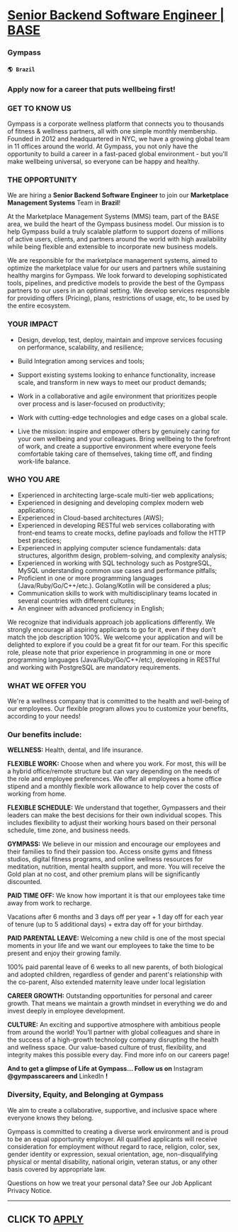 # [Senior Backend Software Engineer | BASE](https://www.remotewlb.com/apply/senior-backend-software-engineer-base-82364)  
### Gympass  
#### `🌎 Brazil`  

### Apply now for a career that puts wellbeing first!

### GET TO KNOW US

Gympass is a corporate wellness platform that connects you to thousands of fitness & wellness partners, all with one simple monthly membership. Founded in 2012 and headquartered in NYC, we have a growing global team in 11 offices around the world. At Gympass, you not only have the opportunity to build a career in a fast-paced global environment - but you'll make wellbeing universal, so everyone can be happy and healthy.

### **THE OPPORTUNITY**

We are hiring a **Senior Backend Software Engineer** to join our **Marketplace Management Systems** Team in **Brazil**!

At the Marketplace Management Systems (MMS) team, part of the BASE area, we build the heart of the Gympass business model. Our mission is to help Gympass build a truly scalable platform to support dozens of millions of active users, clients, and partners around the world with high availability while being flexible and extensible to incorporate new business models.

We are responsible for the marketplace management systems, aimed to optimize the marketplace value for our users and partners while sustaining healthy margins for Gympass. We look forward to developing sophisticated tools, pipelines, and predictive models to provide the best of the Gympass partners to our users in an optimal setting. We develop services responsible for providing offers (Pricing), plans, restrictions of usage, etc, to be used by the entire ecosystem.

###  **YOUR IMPACT**

  * Design, develop, test, deploy, maintain and improve services focusing on performance, scalability, and resilience;
  * Build Integration among services and tools;
  * Support existing systems looking to enhance functionality, increase scale, and transform in new ways to meet our product demands;
  * Work in a collaborative and agile environment that prioritizes people over process and is laser-focused on productivity;
  * Work with cutting-edge technologies and edge cases on a global scale.  

  * Live the mission: inspire and empower others by genuinely caring for your own wellbeing and your colleagues. Bring wellbeing to the forefront of work, and create a supportive environment where everyone feels comfortable taking care of themselves, taking time off, and finding work-life balance.

###  **WHO YOU ARE**

  * Experienced in architecting large-scale multi-tier web applications;
  * Experienced in designing and developing complex modern web applications;
  * Experienced in Cloud-based architectures (AWS);
  * Experienced in developing RESTful web services collaborating with front-end teams to create mocks, define payloads and follow the HTTP best practices;
  * Experienced in applying computer science fundamentals: data structures, algorithm design, problem-solving, and complexity analysis;
  * Experienced in working with SQL technology such as PostgreSQL, MySQL understanding common use cases and performance pitfalls;
  * Proficient in one or more programming languages (Java/Ruby/Go/C++/etc.). Golang/Kotlin will be considered a plus;
  * Communication skills to work with multidisciplinary teams located in several countries with different cultures;
  * An engineer with advanced proficiency in English;  

We recognize that individuals approach job applications differently. We strongly encourage all aspiring applicants to go for it, even if they don't match the job description 100%. We welcome your application and will be delighted to explore if you could be a great fit for our team. For this specific role, please note that prior experience in programming in one or more programming languages (Java/Ruby/Go/C++/etc), developing in RESTful and working with PostgreSQL are mandatory requirements.

### **WHAT WE OFFER YOU**

We're a wellness company that is committed to the health and well-being of our employees. Our flexible program allows you to customize your benefits, according to your needs!

### Our benefits include:

 **WELLNESS:** Health, dental, and life insurance.

 **FLEXIBLE WORK:** Choose when and where you work. For most, this will be a hybrid office/remote structure but can vary depending on the needs of the role and employee preferences. We offer all employees a home office stipend and a monthly flexible work allowance to help cover the costs of working from home.

 **FLEXIBLE SCHEDULE:** We understand that together, Gympassers and their leaders can make the best decisions for their own individual scopes. This includes flexibility to adjust their working hours based on their personal schedule, time zone, and business needs.

 **GYMPASS:** We believe in our mission and encourage our employees and their families to find their passion too. Access onsite gyms and fitness studios, digital fitness programs, and online wellness resources for meditation, nutrition, mental health support, and more. You will receive the Gold plan at no cost, and other premium plans will be significantly discounted.

 **PAID TIME OFF:** We know how important it is that our employees take time away from work to recharge.

Vacations after 6 months and 3 days off per year + 1 day off for each year of tenure (up to 5 additional days) + extra day off for your birthday.

 **PAID PARENTAL LEAVE:** Welcoming a new child is one of the most special moments in your life and we want our employees to take the time to be present and enjoy their growing family.

100% paid parental leave of 6 weeks to all new parents, of both biological and adopted children, regardless of gender and parent's relationship with the co-parent, Also extended maternity leave under local legislation

**CAREER GROWTH:** Outstanding opportunities for personal and career growth. That means we maintain a growth mindset in everything we do and invest deeply in employee development.

**CULTURE:** An exciting and supportive atmosphere with ambitious people from around the world! You’ll partner with global colleagues and share in the success of a high-growth technology company disrupting the health and wellness space. Our value-based culture of trust, flexibility, and integrity makes this possible every day. Find more info on our careers page!

**And to get a glimpse of Life at Gympass… Follow us on** Instagram **@gympasscareers and** LinkedIn **!**

###  **Diversity, Equity, and Belonging at Gympass**

We aim to create a collaborative, supportive, and inclusive space where everyone knows they belong.

Gympass is committed to creating a diverse work environment and is proud to be an equal opportunity employer. All qualified applicants will receive consideration for employment without regard to race, religion, color, sex, gender identity or expression, sexual orientation, age, non-disqualifying physical or mental disability, national origin, veteran status, or any other basis covered by appropriate law.

Questions on how we treat your personal data? See our Job Applicant Privacy Notice.  

 ****  

  
## CLICK TO [APPLY](https://www.remotewlb.com/apply/senior-backend-software-engineer-base-82364)

